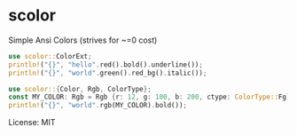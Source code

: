 # scolor

Simple Ansi Colors (strives for ~=0 cost)
```rust
use scolor::ColorExt;
println!("{}", "hello".red().bold().underline());
println!("{}", "world".green().red_bg().italic());

use scolor::{Color, Rgb, ColorType};
const MY_COLOR: Rgb = Rgb {r: 12, g: 100, b: 200, ctype: ColorType::Fg};
println!("{}", "world".rgb(MY_COLOR).bold());
```

License: MIT
